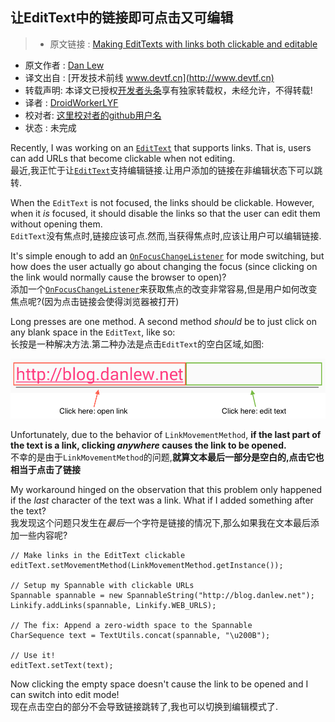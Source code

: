 让EditText中的链接即可点击又可编辑
---

> * 原文链接 : [Making EditTexts with links both clickable and editable](http://blog.danlew.net/2015/12/14/making-edittexts-with-links-both-clickable-and-editable/)
* 原文作者 : [Dan Lew](http://blog.danlew.net/about/)
* 译文出自 : [开发技术前线 www.devtf.cn](http://www.devtf.cn)
* 转载声明: 本译文已授权[开发者头条](http://toutiao.io/download)享有独家转载权，未经允许，不得转载!
* 译者 : [DroidWorkerLYF](https://github.com/DroidWorkerLYF) 
* 校对者: [这里校对者的github用户名](github链接)  
* 状态 :  未完成

Recently, I was working on an
[`EditText`](http://developer.android.com/reference/android/widget/EditText.html)
that supports links. That is, users can add URLs that become clickable
when not editing.  
最近,我正忙于让[`EditText`](http://developer.android.com/reference/android/widget/EditText.html)支持编辑链接.让用户添加的链接在非编辑状态下可以跳转.

When the `EditText` is not focused, the links should be clickable.
However, when it *is* focused, it should disable the links so that the
user can edit them without opening them.  
`EditText`没有焦点时,链接应该可点.然而,当获得焦点时,应该让用户可以编辑链接.

It's simple enough to add an
[`OnFocusChangeListener`](http://developer.android.com/reference/android/view/View.OnFocusChangeListener.html)
for mode switching, but how does the user actually go about changing the
focus (since clicking on the link would normally cause the browser to
open)?  
添加一个[`OnFocusChangeListener`](http://developer.android.com/reference/android/view/View.OnFocusChangeListener.html)来获取焦点的改变非常容易,但是用户如何改变焦点呢?(因为点击链接会使得浏览器被打开)

Long presses are one method. A second method *should* be to just click
on any blank space in the `EditText`, like so:  
长按是一种解决方法.第二种办法是点击`EditText`的空白区域,如图:

![image](https://github.com/DroidWorkerLYF/Translate/blob/master/Making%20EditTexts%20with%20links%20both%20clickable%20and%20editable/1.png?raw=true)

Unfortunately, due to the behavior of `LinkMovementMethod`, **if the
last part of the text is a link, clicking *anywhere* causes the link to
be opened.**  
不幸的是由于`LinkMovementMethod`的问题,**就算文本最后一部分是空白的,点击它也相当于点击了链接**

My workaround hinged on the observation that this problem only happened
if the *last* character of the text was a link. What if I added
something after the text?  
我发现这个问题只发生在*最后*一个字符是链接的情况下,那么如果我在文本最后添加一些内容呢?

    // Make links in the EditText clickable
    editText.setMovementMethod(LinkMovementMethod.getInstance());

    // Setup my Spannable with clickable URLs
    Spannable spannable = new SpannableString("http://blog.danlew.net");  
    Linkify.addLinks(spannable, Linkify.WEB_URLS);

    // The fix: Append a zero-width space to the Spannable
    CharSequence text = TextUtils.concat(spannable, "\u200B");

    // Use it!
    editText.setText(text);  

Now clicking the empty space doesn't cause the link to be opened and I
can switch into edit mode!  
现在点击空白的部分不会导致链接跳转了,我也可以切换到编辑模式了.
